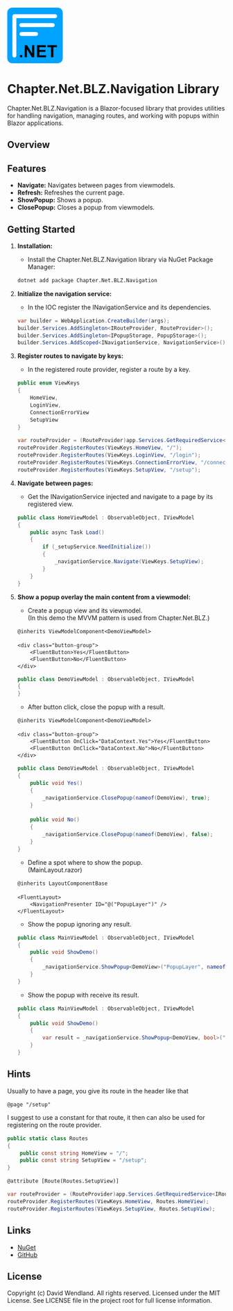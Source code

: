![Chapter](https://raw.githubusercontent.com/dwndland/Chapter.Net.BLZ.Navigation/master/Icon.png)

# Chapter.Net.BLZ.Navigation Library
Chapter.Net.BLZ.Navigation is a Blazor-focused library that provides utilities for handling navigation, managing routes, and working with popups within Blazor applications.

## Overview

## Features
- **Navigate:** Navigates between pages from viewmodels.
- **Refresh:** Refreshes the current page.
- **ShowPopup:** Shows a popup.
- **ClosePopup:** Closes a popup from viewmodels.

## Getting Started

1. **Installation:**
    - Install the Chapter.Net.BLZ.Navigation library via NuGet Package Manager:
    ```bash
    dotnet add package Chapter.Net.BLZ.Navigation
    ```

2. **Initialize the navigation service:**
    - In the IOC register the INavigationService and its dependencies.
    ```csharp
    var builder = WebApplication.CreateBuilder(args);
    builder.Services.AddSingleton<IRouteProvider, RouteProvider>();
    builder.Services.AddSingleton<IPopupStorage, PopupStorage>();
    builder.Services.AddScoped<INavigationService, NavigationService>();
    ```

3. **Register routes to navigate by keys:**
    - In the registered route provider, register a route by a key.
    ```csharp
    public enum ViewKeys
    {
        HomeView,
        LoginView,
        ConnectionErrorView
        SetupView
    }
    ```
    ```csharp
    var routeProvider = (RouteProvider)app.Services.GetRequiredService<IRouteProvider>();
    routeProvider.RegisterRoutes(ViewKeys.HomeView, "/");
    routeProvider.RegisterRoutes(ViewKeys.LoginView, "/login");
    routeProvider.RegisterRoutes(ViewKeys.ConnectionErrorView, "/connectionerror");
    routeProvider.RegisterRoutes(ViewKeys.SetupView, "/setup");
    ```

4. **Navigate between pages:**
    - Get the INavigationService injected and navigate to a page by its registered view.
    ```csharp
    public class HomeViewModel : ObservableObject, IViewModel
    {
        public async Task Load()
        {
            if (_setupService.NeedInitialize())
            {
                _navigationService.Navigate(ViewKeys.SetupView);
            }
        }
    }
    ```

5. **Show a popup overlay the main content from a viewmodel:**
    - Create a popup view and its viewmodel.  
    (In this demo the MVVM pattern is used from Chapter.Net.BLZ.)
    ```razor
    @inherits ViewModelComponent<DemoViewModel>

    <div class="button-group">
        <FluentButton>Yes</FluentButton>
        <FluentButton>No</FluentButton>
    </div>
    ```
    ```csharp
    public class DemoViewModel : ObservableObject, IViewModel
    {
    }
    ```
    - After button click, close the popup with a result.
    ```razor
    @inherits ViewModelComponent<DemoViewModel>

    <div class="button-group">
        <FluentButton OnClick="DataContext.Yes">Yes</FluentButton>
        <FluentButton OnClick="DataContext.No">No</FluentButton>
    </div>
    ```
    ```csharp
    public class DemoViewModel : ObservableObject, IViewModel
    {
        public void Yes()
        {
            _navigationService.ClosePopup(nameof(DemoView), true);
        }

        public void No()
        {
            _navigationService.ClosePopup(nameof(DemoView), false);
        }
    }
    ```
    - Define a spot where to show the popup.  
    (MainLayout.razor)
    ```razor
    @inherits LayoutComponentBase

    <FluentLayout>
        <NavigationPresenter ID="@("PopupLayer")" />
    </FluentLayout>
    ```
    - Show the popup ignoring any result.
    ```csharp
    public class MainViewModel : ObservableObject, IViewModel
    {
        public void ShowDemo()
        {
            _navigationService.ShowPopup<DemoView>("PopupLayer", nameof(DemoView));
        }
    }
    ```
    - Show the popup with receive its result.
    ```csharp
    public class MainViewModel : ObservableObject, IViewModel
    {
        public void ShowDemo()
        {
            var result = _navigationService.ShowPopup<DemoView, bool>("PopupLayer", nameof(DemoView));
        }
    }
    ```

## Hints
Usually to have a page, you give its route in the header like that
```razor
@page "/setup"
```
I suggest to use a constant for that route, it then can also be used for registering on the route provider.
```csharp
public static class Routes
{
    public const string HomeView = "/";
    public const string SetupView = "/setup";
}
```
```razor
@attribute [Route(Routes.SetupView)]
```
```csharp
var routeProvider = (RouteProvider)app.Services.GetRequiredService<IRouteProvider>();
routeProvider.RegisterRoutes(ViewKeys.HomeView, Routes.HomeView);
routeProvider.RegisterRoutes(ViewKeys.SetupView, Routes.SetupView);
```

## Links
* [NuGet](https://www.nuget.org/packages/Chapter.Net.BLZ.Navigation)
* [GitHub](https://github.com/dwndland/Chapter.Net.BLZ.Navigation)

## License
Copyright (c) David Wendland. All rights reserved.
Licensed under the MIT License. See LICENSE file in the project root for full license information.
